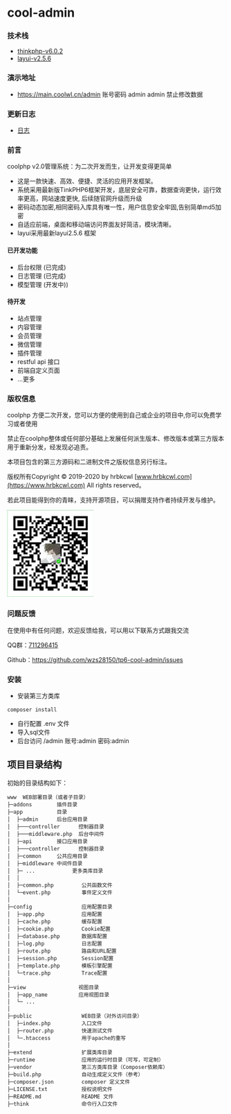 # cool-admin


### 技术栈

+ [thinkphp-v6.0.2](https://github.com/top-think/framework)
+ [layui-v2.5.6](https://github.com/top-think/framework)

### 演示地址

+ https://main.coolwl.cn/admin 账号密码 admin admin 禁止修改数据
 
<!-- + 社区地址 ： https://bbs.coolwl.com/index.php;  -->

### 更新日志
+ [日志](./docs/log.md)

### 前言

coolphp v2.0管理系统：为二次开发而生，让开发变得更简单
 + 这是一款快速、高效、便捷、灵活的应用开发框架。
 + 系统采用最新版TinkPHP6框架开发，底层安全可靠，数据查询更快，运行效率更高，网站速度更快, 后续随官网升级而升级
 + 密码动态加密,相同密码入库具有唯一性，用户信息安全牢固,告别简单md5加密
 + 自适应前端，桌面和移动端访问界面友好简洁，模块清晰。 
 + layui采用最新layui2.5.6 框架

#### 已开发功能
 + 后台权限 (已完成)
 + 日志管理 (已完成)
 + 模型管理 (开发中))


#### 待开发
+ 站点管理
+ 内容管理
+ 会员管理
+ 微信管理
+ 插件管理
+ restful api 接口
+ 前端自定义页面
+ ...更多

### 版权信息

coolphp 方便二次开发，您可以方便的使用到自己或企业的项目中,你可以免费学习或者使用

禁止在coolphp整体或任何部分基础上发展任何派生版本、修改版本或第三方版本用于重新分发，经发现必追责。

本项目包含的第三方源码和二进制文件之版权信息另行标注。

版权所有Copyright © 2019-2020 by hrbkcwl [www.hrbkcwl.com](https://www.hrbkcwl.com) All rights reserved。

若此项目能得到你的青睐，支持开源项目，可以捐赠支持作者持续开发与维护。

<img src="docs/img/pay.jpg" width="200px">

### 问题反馈

在使用中有任何问题，欢迎反馈给我，可以用以下联系方式跟我交流

QQ群：[711296415](http://wpa.qq.com/msgrd?v=3&uin=711296415&site=qq&menu=yes)

Github：https://github.com/wzs28150/tp6-cool-admin/issues

### 安装

+ 安装第三方类库

```
composer install
```
+ 自行配置 .env 文件
+ 导入sql文件
+ 后台访问 /admin 账号:admin 密码:admin

## 项目目录结构

初始的目录结构如下：

~~~
www  WEB部署目录（或者子目录）
├─addons        插件目录
├─app           目录
│  ├─admin      后台应用目录
│  ├───controller      控制器目录
│  ├───middleware.php  后台中间件
│  ├─api        接口应用目录
│  ├───controller      控制器目录
│  ├─common     公共应用目录
│  ├─middleware 中间件目录
│  ├─ ...            更多类库目录
│  │
│  ├─common.php         公共函数文件
│  └─event.php          事件定义文件
│
├─config                应用配置目录
│  ├─app.php            应用配置
│  ├─cache.php          缓存配置
│  ├─cookie.php         Cookie配置
│  ├─database.php       数据库配置
│  ├─log.php            日志配置
│  ├─route.php          路由和URL配置
│  ├─session.php        Session配置
│  ├─template.php       模板引擎配置
│  └─trace.php          Trace配置
│
├─view                 视图目录
│  ├─app_name          应用视图目录
│  └─ ...   
│
├─public                WEB目录（对外访问目录）
│  ├─index.php          入口文件
│  ├─router.php         快速测试文件
│  └─.htaccess          用于apache的重写
│
├─extend                扩展类库目录
├─runtime               应用的运行时目录（可写，可定制）
├─vendor                第三方类库目录（Composer依赖库）
├─build.php             自动生成定义文件（参考）
├─composer.json         composer 定义文件
├─LICENSE.txt           授权说明文件
├─README.md             README 文件
├─think                 命令行入口文件





